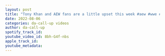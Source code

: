 ```yaml
---
layout: post
title: "Tony Khan and AEW fans are a little upset this week #aew #wwe #shorts"
date: 2022-08-06
categories: da-call-up videos
author: da-call-up
spotify_track_id: 
youtube_video_id: 8bh-G4f-nbs
apple_track_id: 
youtube_metadata: 
---
```


